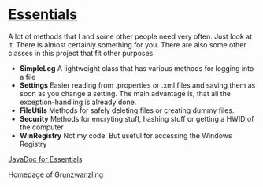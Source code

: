 # [Essentials](https://github.com/grunzwanzling/essentials)
A lot of methods that I and some other people need very often. Just look at it. There is almost certainly something for you.
There are also some other classes in this project that fit other purposes
* **SimpleLog**
A lightweight class that has various methods for logging into a file
* **Settings**
Easier reading from .properties or .xml files and saving them as soon as you change a setting. The main advantage is, that all the exception-handling is already done.
* **FileUtils**
Methods for safely deleting files or creating dummy files.
* **Security**
Methods for encryting stuff, hashing stuff or getting a HWID of the computer
* **WinRegistry**
Not my code. But useful for accessing the Windows Registry

[JavaDoc for Essentials](https://grunzwanzling.github.io/Essentials/)

[Homepage of Grunzwanzling](https://grunzwanzling.github.io)
